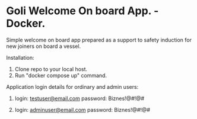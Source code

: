 # Goli Welcome On board App. - Docker.

Simple welcome on board app prepared as a support to safety induction for new joiners on board a vessel. 

Installation:

1. Clone repo to your local host.
2. Run "docker compose up" command.

Application login details for ordinary and admin users:

1. login: testuser@email.com
   password: Biznes!@#!@#

2. login: adminuser@email.com
   password: Biznes!@#!@#
   

